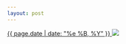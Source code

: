 ```yaml
---
layout: post
---
```


<p>
  <a href="/167">
    <time>{{ page.date | date: "%e %B, %Y" }}</time>
  </a>
  <a href="/167"><img src="{{ site.assets_url }}/167.jpg"/></a>
</p>
